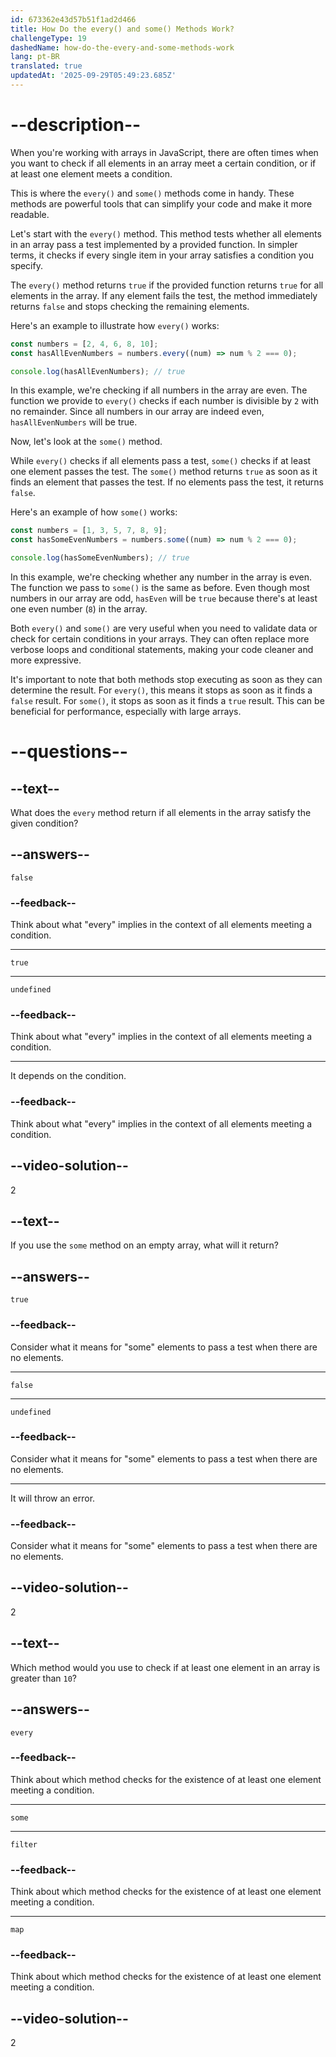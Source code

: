```yaml
---
id: 673362e43d57b51f1ad2d466
title: How Do the every() and some() Methods Work?
challengeType: 19
dashedName: how-do-the-every-and-some-methods-work
lang: pt-BR
translated: true
updatedAt: '2025-09-29T05:49:23.685Z'
---
```


# --description--

When you're working with arrays in JavaScript, there are often times when you want to check if all elements in an array meet a certain condition, or if at least one element meets a condition.

This is where the `every()` and `some()` methods come in handy. These methods are powerful tools that can simplify your code and make it more readable.

Let's start with the `every()` method. This method tests whether all elements in an array pass a test implemented by a provided function. In simpler terms, it checks if every single item in your array satisfies a condition you specify.

The `every()` method returns `true` if the provided function returns `true` for all elements in the array. If any element fails the test, the method immediately returns `false` and stops checking the remaining elements.

Here's an example to illustrate how `every()` works:

```js
const numbers = [2, 4, 6, 8, 10];
const hasAllEvenNumbers = numbers.every((num) => num % 2 === 0);

console.log(hasAllEvenNumbers); // true
```

In this example, we're checking if all numbers in the array are even. The function we provide to `every()` checks if each number is divisible by `2` with no remainder. Since all numbers in our array are indeed even, `hasAllEvenNumbers` will be true.

Now, let's look at the `some()` method.

While `every()` checks if all elements pass a test, `some()` checks if at least one element passes the test. The `some()` method returns `true` as soon as it finds an element that passes the test. If no elements pass the test, it returns `false`.

Here's an example of how `some()` works:

```js
const numbers = [1, 3, 5, 7, 8, 9];
const hasSomeEvenNumbers = numbers.some((num) => num % 2 === 0);

console.log(hasSomeEvenNumbers); // true
```

In this example, we're checking whether any number in the array is even. The function we pass to `some()` is the same as before. Even though most numbers in our array are odd, `hasEven` will be `true` because there's at least one even number (`8`) in the array.

Both `every()` and `some()` are very useful when you need to validate data or check for certain conditions in your arrays. They can often replace more verbose loops and conditional statements, making your code cleaner and more expressive.

It's important to note that both methods stop executing as soon as they can determine the result. For `every()`, this means it stops as soon as it finds a `false` result. For `some()`, it stops as soon as it finds a `true` result. This can be beneficial for performance, especially with large arrays.

# --questions--

## --text--

What does the `every` method return if all elements in the array satisfy the given condition?

## --answers--

`false`

### --feedback--

Think about what "every" implies in the context of all elements meeting a condition.

---

`true`

---

`undefined`

### --feedback--

Think about what "every" implies in the context of all elements meeting a condition.

---

It depends on the condition.

### --feedback--

Think about what "every" implies in the context of all elements meeting a condition.

## --video-solution--

2

## --text--

If you use the `some` method on an empty array, what will it return?

## --answers--

`true`

### --feedback--

Consider what it means for "some" elements to pass a test when there are no elements.

---

`false`

---

`undefined`

### --feedback--

Consider what it means for "some" elements to pass a test when there are no elements.

---

It will throw an error.

### --feedback--

Consider what it means for "some" elements to pass a test when there are no elements.

## --video-solution--

2

## --text--

Which method would you use to check if at least one element in an array is greater than `10`?

## --answers--

`every`

### --feedback--

Think about which method checks for the existence of at least one element meeting a condition.

---

`some`

---

`filter`

### --feedback--

Think about which method checks for the existence of at least one element meeting a condition.

---

`map`

### --feedback--

Think about which method checks for the existence of at least one element meeting a condition.

## --video-solution--

2
